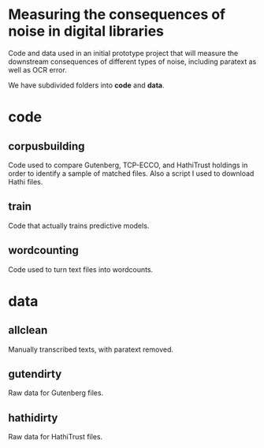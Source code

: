 Measuring the consequences of noise in digital libraries
=========================================================

Code and data used in an initial prototype project that will measure the downstream consequences of different types of noise, including paratext as well as OCR error.

We have subdivided folders into **code** and **data**.

code
======

corpusbuilding
--------------

Code used to compare Gutenberg, TCP-ECCO, and HathiTrust holdings in order to identify a sample of matched files. Also a script I used to download Hathi files.

train
--------
Code that actually trains predictive models.

wordcounting
------------

Code used to turn text files into wordcounts.

data
=======

allclean
--------
Manually transcribed texts, with paratext removed.

gutendirty
----------

Raw data for Gutenberg files.

hathidirty
-----------

Raw data for HathiTrust files.



